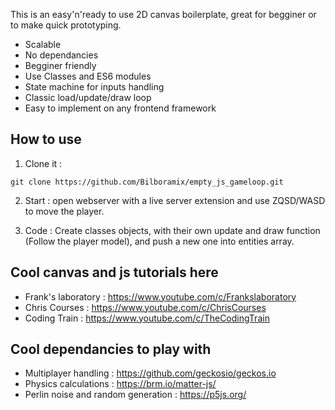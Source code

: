 This is an easy'n'ready to use 2D canvas boilerplate, great for begginer or to make quick prototyping.

- Scalable
- No dependancies
- Begginer friendly
- Use Classes and ES6 modules
- State machine for inputs handling
- Classic load/update/draw loop
- Easy to implement on any frontend framework

## How to use

1.  Clone it :

```console
git clone https://github.com/Bilboramix/empty_js_gameloop.git
```

2.  Start : open webserver with a live server extension and use ZQSD/WASD to move the player.

3.  Code : Create classes objects, with their own update and draw function (Follow the player model), and push a new one into entities array.

## Cool canvas and js tutorials here

- Frank's laboratory : https://www.youtube.com/c/Frankslaboratory
- Chris Courses : https://www.youtube.com/c/ChrisCourses
- Coding Train : https://www.youtube.com/c/TheCodingTrain

## Cool dependancies to play with

- Multiplayer handling : https://github.com/geckosio/geckos.io
- Physics calculations : https://brm.io/matter-js/
- Perlin noise and random generation : https://p5js.org/
